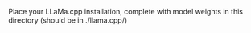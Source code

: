Place your LLaMa.cpp installation, complete with model weights in this directory (should be in ./llama.cpp/)
